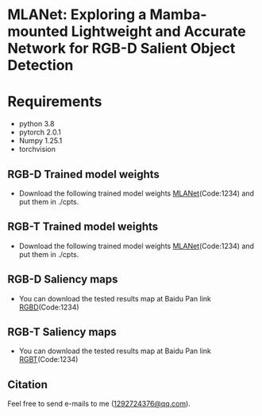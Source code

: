 # MLANet: Exploring a Mamba-mounted Lightweight and Accurate Network for RGB-D Salient Object Detection
# Requirements
* python 3.8
* pytorch 2.0.1
* Numpy 1.25.1
* torchvision
## RGB-D Trained model weights
* Download the following trained model weights [MLANet](https://pan.baidu.com/s/1BpLunIS9G74xc3H70nFdeg)(Code:1234) and put them in ./cpts.
## RGB-T Trained model weights
*  Download the following trained model weights [MLANet](https://pan.baidu.com/s/1ij06uK0dLM7yvVp-7XWH7A)(Code:1234) and put them in ./cpts.
## RGB-D Saliency maps
* You can download the tested results map at Baidu Pan link [RGBD](https://pan.baidu.com/s/1TuIX2XBHzfUL3FZ-O7Lxzg)(Code:1234)
## RGB-T Saliency maps
* You can download the tested results map at Baidu Pan link [RGBT](https://pan.baidu.com/s/1qFM3wBHvypR42rsawOvUnA)(Code:1234)
## Citation
Feel free to send e-mails to me (1292724376@qq.com).
